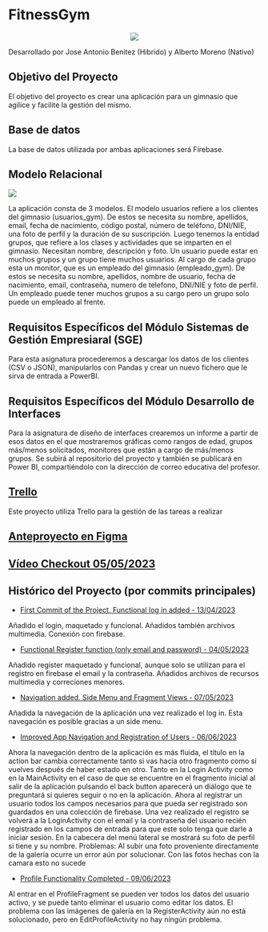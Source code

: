 # FitnessGym

<p align="center">
 <img src="http://drive.google.com/uc?export=view&id=1U_3kmoIH0hH12VUwncm5gtksl0WUlnuu">
</p>
 
Desarrollado por Jose Antonio Benitez (Hibrido) y Alberto Moreno (Nativo)

## Objetivo del Proyecto
El objetivo del proyecto es crear una aplicación para un gimnasio que agilice y facilite la gestión del mismo.

## Base de datos
La base de datos utilizada por ambas aplicaciones será Firebase.

## Modelo Relacional
![](http://drive.google.com/uc?export=view&id=1eG7NFQKbKK497GwGSbLkR8WeHlwjl3FI)

La aplicación consta de 3 modelos. El modelo usuarios refiere a los clientes del gimnasio (usuarios_gym). De estos se necesita su nombre, apellidos, email, fecha de nacimiento, código postal, número de teléfono, DNI/NIE, una foto de perfil y la duración de su suscripción. Luego tenemos la entidad grupos, que refiere a los clases y actividades que se imparten en el gimnasio. Necesitan nombre, descripción y foto. Un usuario puede estar en muchos grupos y un grupo tiene muchos usuarios. Al cargo de cada grupo esta un monitor, que es un empleado del gimnasio (empleado_gym). De estos se necesita su nombre, apellidos, nombre de usuario, fecha de nacimiento, email, contraseña, numero de telefono, DNI/NIE y foto de perfil. Un empleado puede tener muchos grupos a su cargo pero un grupo solo puede un empleado al frente. 

## Requisitos Específicos del Módulo Sistemas de Gestión Empresiaral (SGE)
Para esta asignatura procederemos a descargar los datos de los clientes (CSV o JSON), manipularlos con Pandas y crear un nuevo fichero que le sirva de entrada a PowerBI.

## Requisitos Específicos del Módulo Desarrollo de Interfaces
Para la asignatura de diseño de interfaces crearemos un informe a partir de esos datos en el que mostraremos gráficas como rangos de edad, grupos más/menos solicitados, monitores que están a cargo de más/menos grupos. Se subirá al repositorio del proyecto y también se publicará en Power BI, compartiéndolo con la dirección de correo educativa del profesor.

## [Trello](https://trello.com/b/bwXyty7u/fitnessgym)
Este proyecto utiliza Trello para la gestión de las tareas a realizar

## [Anteproyecto en Figma](https://www.figma.com/file/kvU6qBh4NmjaGoooBiBPvJ/Anteproyecto-Fitness-Gym?node-id=0%3A1&t=e7FTqe0I8Yq6Mbhf-1)

## [Vídeo Checkout 05/05/2023](https://www.youtube.com/watch?v=go-7G-VvBFE)

## Histórico del Proyecto (por commits principales)

 - [First Commit of the Project. Functional log in added - 13/04/2023](https://github.com/albertomorenogonzalez/FitnessGym/commit/78507842a6f12c3de6e2473f1c60cdfd34f60752)
 
 Añadido el login, maquetado y funcional. Añadidos también archivos multimedia. Conexión con firebase.
 
 
 - [Functional Register function (only email and password) - 04/05/2023](https://github.com/albertomorenogonzalez/FitnessGym/commit/73a034016e88b3bc3bf0049c7352fe404ceea6bf)
 
 Añadido register maquetado y funcional, aunque solo se utilizan para el registro en firebase el email y la contraseña. Añadidos archivos de recursos multimedia y correciones menores.
 
 
 - [Navigation added. Side Menu and Fragment Views - 07/05/2023](https://github.com/albertomorenogonzalez/FitnessGym/commit/5cdb7d0a8dac8e8595a36adf9c47b6c910ca6474)
    
 Añadida la navegación de la aplicación una vez realizado el log in. Esta navegación es posible gracias a un side menu.
 
 
 - [Improved App Navigation and Registration of Users - 06/06/2023](https://github.com/albertomorenogonzalez/FitnessGym/commit/5db6430e00f3fde38793fa66558518053a462897)

Ahora la navegación dentro de la aplicación es más fluida, el título en la action bar cambia correctamente tanto si vas hacia otro fragmento como si vuelves después de haber estado en otro. Tanto en la Login Activity como en la MainActivity en el caso de que se encuentre en el fragmento inicial al salir de la aplicación pulsando el back button aparecerá un diálogo que te preguntará si quieres seguir o no en la aplicación.
Ahora al registrar un usuario todos los campos necesarios para que pueda ser registrado son guardados en una colección de firebase. Una vez realizado el registro se volverá a la LoginActivity con el email y la contraseña del usuario recién registrado en los campos de entrada para que este solo tenga que darle a iniciar sesión. En la cabecera del menú lateral se mostrará su foto de perfil si tiene y su nombre. 
Problemas: Al subir una foto proveniente directamente de la galería ocurre un error aún por solucionar. Con las fotos hechas con la camara esto no sucede


- [Profile Functionality Completed - 09/06/2023](https://github.com/albertomorenogonzalez/FitnessGym/commit/73e9001bcd111568fbf6e8b45cd7b0c6e653b4b3)

Al entrar en el ProfileFragment se pueden ver todos los datos del usuario activo, y se puede tanto eliminar el usuario como editar los datos. 
El problema con las imágenes de galería en la RegisterActivity aún no está solucionado, pero en EditProfileActivity no hay ningún problema.
